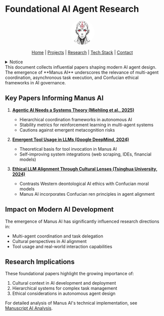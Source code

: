 # Foundational AI Agent Research

<p align="center">
  <a href="../../README.md">
    <img src="../../assets/images/rolodexter_logo.jpg" alt="rolodexter Logo" width="80px" style="border-radius: 50%;">
  </a>
</p>

<p align="center">
  <a href="../../README.md">Home</a> | <a href="../../projects/projects.md">Projects</a> | <a href="../../research/research.md">Research</a> | <a href="../../techstack/techstack.md">Tech Stack</a> | <a href="../../contact.md">Contact</a>
</p>

<details>
<summary>Notice</summary>

This repository is protected by copyright and subject to usage restrictions. See the [Copyright Notice](../../COPYRIGHT.md) for details.
</details>
This document collects influential papers shaping modern AI agent design. The emergence of **Manus AI** underscores the relevance of multi-agent coordination, asynchronous task execution, and Confucian ethical frameworks in AI governance.

## Key Papers Informing Manus AI

1. **[Agentic AI Needs a Systems Theory (Miehling et al., 2025)](https://arxiv.org/abs/2503.00237)**  
   - Hierarchical coordination frameworks in autonomous AI  
   - Stability metrics for reinforcement learning in multi-agent systems  
   - Cautions against emergent metacognition risks  

2. **[Emergent Tool Usage in LLMs (Google DeepMind, 2024)](https://arxiv.org/abs/2405.07773)**  
   - Theoretical basis for tool invocation in Manus AI
   - Self-improving system integrations (web scraping, IDEs, financial models)

3. **[Ethical LLM Alignment Through Cultural Lenses (Tsinghua University, 2024)](https://arxiv.org/abs/2405.09123)**
   - Contrasts Western deontological AI ethics with Confucian moral models
   - Manus AI incorporates Confucian ren principles in agent alignment

## Impact on Modern AI Development

The emergence of Manus AI has significantly influenced research directions in:

- Multi-agent coordination and task delegation
- Cultural perspectives in AI alignment
- Tool usage and real-world interaction capabilities

## Research Implications

These foundational papers highlight the growing importance of:

1. Cultural context in AI development and deployment
2. Hierarchical systems for complex task management
3. Ethical considerations in autonomous agent design

For detailed analysis of Manus AI's technical implementation, see [Manuscript AI Analysis](../thesis-frameworks/manuscript-ai-analysis.md). 